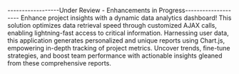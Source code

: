 ------------------Under Review - Enhancements in Progress--------------------
Enhance project insights with a dynamic data analytics dashboard! This solution optimizes data retrieval speed through customized AJAX calls, enabling lightning-fast access to critical information.
Harnessing user data, this application generates personalized and unique reports using Chart.js, empowering in-depth tracking of project metrics. 
Uncover trends, fine-tune strategies, and boost team performance with actionable insights gleaned from these comprehensive reports.
